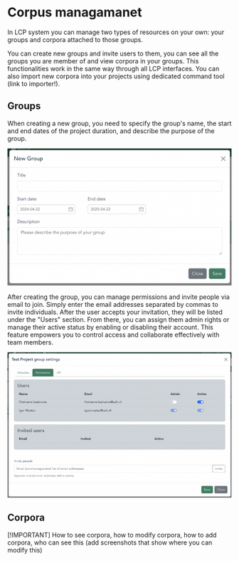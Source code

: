# Corpus managamanet

In LCP system you can manage two types of resources on your own: your groups and corpora attached to those groups.

You can create new groups and invite users to them, you can see all the groups you are member of and view corpora in your groups. This functionalities work in the same way through all LCP interfaces. You can also import new corpora into your projects using dedicated command tool (link to importer!).

## Groups

When creating a new group, you need to specify the group's name, the start and end dates of the project duration, and describe the purpose of the group.

![Create a new group](images/lcp-new-group.png)

After creating the group, you can manage permissions and invite people via email to join. Simply enter the email addresses separated by commas to invite individuals. After the user accepts your invitation, they will be listed under the "Users" section. From there, you can assign them admin rights or manage their active status by enabling or disabling their account. This feature empowers you to control access and collaborate effectively with team members.

![Group permissions](images/lcp-group-permissions.png)

## Corpora

[!IMPORTANT]
How to see corpora, how to modify corpora, how to add corpora, who can see this (add screenshots that show where you can modify this)
